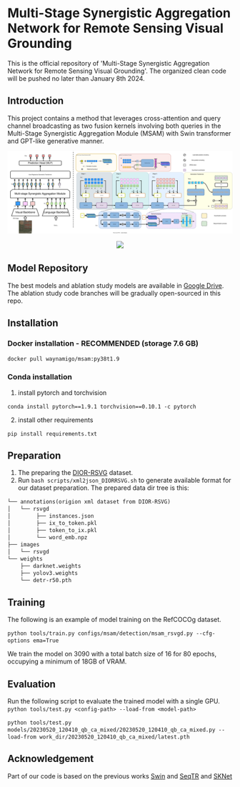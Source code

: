 
Multi-Stage Synergistic Aggregation Network for Remote Sensing Visual Grounding
========
This is the official repository of 'Multi-Stage Synergistic Aggregation Network for Remote Sensing Visual Grounding'. The organized clean code will be pushed no later than January 8th 2024.

## Introduction
This project contains a method that leverages cross-attention and query channel broadcasting as two fusion kernels involving both queries in the Multi-Stage Synergistic Aggregation Module (MSAM) with Swin transformer and GPT-like generative manner.
<p align="center">
  <img src="./docs/framework.drawio.svg" />
</p>
<p align="center">
  <img src="./docs/heatmap.drawio.svg" />
</p>



## Model Repository

The best models and ablation study models are available in [Google Drive](https://drive.google.com/drive/folders/1_YwhNNxjfhMg3ikMhjyDhi1sLUPKASWm?usp=share_link). The ablation study code branches will be gradually open-sourced in this repo.


## Installation
### Docker installation - RECOMMENDED (storage 7.6 GB)
```
docker pull waynamigo/msam:py38t1.9
```
### Conda installation
1. install pytorch and torchvision
```
conda install pytorch==1.9.1 torchvision==0.10.1 -c pytorch
```
2. install other requirements
```
pip install requirements.txt
```


## Preparation
1. The preparing the [DIOR-RSVG](https://github.com/ZhanYang-nwpu/RSVG-pytorch/tree/main/DIOR_RSVG) dataset. 
2. Run `bash scripts/xml2json_DIORRSVG.sh` to generate available format for our dataset preparation. The prepared data dir tree is this:
```
└── annotations(origion xml dataset from DIOR-RSVG)
│   └── rsvgd
│        ├── instances.json
│        ├── ix_to_token.pkl
│        ├── token_to_ix.pkl
│        └── word_emb.npz
├── images
│   └── rsvgd
└── weights
    ├── darknet.weights
    ├── yolov3.weights
    └── detr-r50.pth
```
## Training

The following is an example of model training on the RefCOCOg dataset.
```
python tools/train.py configs/msam/detection/msam_rsvgd.py --cfg-options ema=True
```
We train the model on 3090 with a total batch size of 16 for 80 epochs, occupying a minimum of 18GB of VRAM.
## Evaluation
Run the following script to evaluate the trained model with a single GPU.
`python tools/test.py <config-path> --load-from <model-path>`
```
python tools/test.py models/20230520_120410_qb_ca_mixed/20230520_120410_qb_ca_mixed.py --load-from work_dir/20230520_120410_qb_ca_mixed/latest.pth 
```

## Acknowledgement
Part of our code is based on the previous works [Swin](https://github.com/microsoft/Swin-Transformer) 
and [SeqTR](https://github.com/seanzhuh/SeqTR)
and [SKNet](https://github.com/implus/SKNet)